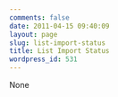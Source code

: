 ```yaml
---
comments: false
date: 2011-04-15 09:40:09
layout: page
slug: list-import-status
title: List Import Status
wordpress_id: 531
---
```


None
